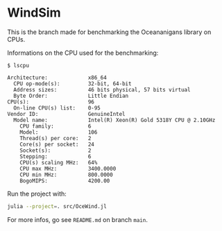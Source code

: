 
# WindSim

This is the branch made for benchmarking the Oceananigans library on CPUs.

Informations on the CPU used for the benchmarking:

```
$ lscpu

Architecture:             x86_64
  CPU op-mode(s):         32-bit, 64-bit
  Address sizes:          46 bits physical, 57 bits virtual
  Byte Order:             Little Endian
CPU(s):                   96
  On-line CPU(s) list:    0-95
Vendor ID:                GenuineIntel
  Model name:             Intel(R) Xeon(R) Gold 5318Y CPU @ 2.10GHz
    CPU family:           6
    Model:                106
    Thread(s) per core:   2
    Core(s) per socket:   24
    Socket(s):            2
    Stepping:             6
    CPU(s) scaling MHz:   64%
    CPU max MHz:          3400.0000
    CPU min MHz:          800.0000
    BogoMIPS:             4200.00
```

Run the project with:

```sh
julia --project=. src/OceWind.jl
```


For more infos, go see `README.md` on branch `main`.
